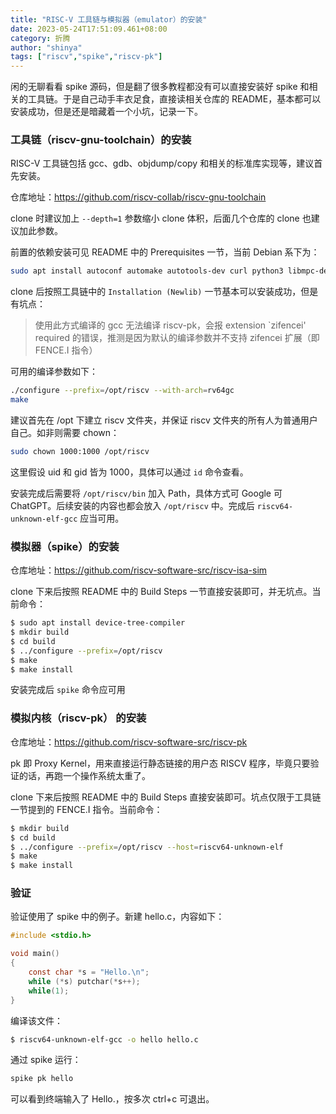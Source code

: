 ```yaml
---
title: "RISC-V 工具链与模拟器（emulator）的安装"
date: 2023-05-24T17:51:09.461+08:00
category: 折腾
author: "shinya"
tags: ["riscv","spike","riscv-pk"]
---
```


闲的无聊看看 spike 源码，但是翻了很多教程都没有可以直接安装好 spike 和相关的工具链。于是自己动手丰衣足食，直接读相关仓库的 README，基本都可以安装成功，但是还是暗藏着一个小坑，记录一下。

### 工具链（riscv-gnu-toolchain）的安装

RISC-V 工具链包括 gcc、gdb、objdump/copy 和相关的标准库实现等，建议首先安装。

仓库地址：https://github.com/riscv-collab/riscv-gnu-toolchain

clone 时建议加上 `--depth=1` 参数缩小 clone 体积，后面几个仓库的 clone 也建议加此参数。

前置的依赖安装可见 README 中的 Prerequisites 一节，当前 Debian 系下为：

```bash
sudo apt install autoconf automake autotools-dev curl python3 libmpc-dev libmpfr-dev libgmp-dev gawk build-essential bison flex texinfo gperf libtool patchutils bc zlib1g-dev libexpat-dev ninja-build
```

clone 后按照工具链中的 `Installation (Newlib)` 一节基本可以安装成功，但是有坑点：

> 使用此方式编译的 gcc 无法编译 riscv-pk，会报 extension `zifencei' required 的错误，推测是因为默认的编译参数并不支持 zifencei 扩展（即 FENCE.I 指令）

可用的编译参数如下：

```bash
./configure --prefix=/opt/riscv --with-arch=rv64gc
make
```

建议首先在 /opt 下建立 riscv 文件夹，并保证 riscv 文件夹的所有人为普通用户自己。如非则需要 chown：

```bash
sudo chown 1000:1000 /opt/riscv
```

这里假设 uid 和 gid 皆为 1000，具体可以通过 `id` 命令查看。

安装完成后需要将 `/opt/riscv/bin` 加入 Path，具体方式可 Google 可 ChatGPT。后续安装的内容也都会放入 `/opt/riscv` 中。完成后 `riscv64-unknown-elf-gcc` 应当可用。

### 模拟器（spike）的安装

仓库地址：https://github.com/riscv-software-src/riscv-isa-sim

clone 下来后按照 README 中的 Build Steps 一节直接安装即可，并无坑点。当前命令：

```bash
$ sudo apt install device-tree-compiler
$ mkdir build
$ cd build
$ ../configure --prefix=/opt/riscv
$ make
$ make install
```

安装完成后 `spike` 命令应可用

### 模拟内核（riscv-pk） 的安装

仓库地址：https://github.com/riscv-software-src/riscv-pk

pk 即 Proxy Kernel，用来直接运行静态链接的用户态 RISCV 程序，毕竟只要验证的话，再跑一个操作系统太重了。

clone 下来后按照 README 中的 Build Steps 直接安装即可。坑点仅限于工具链一节提到的 FENCE.I 指令。当前命令：

```bash
$ mkdir build
$ cd build
$ ../configure --prefix=/opt/riscv --host=riscv64-unknown-elf
$ make
$ make install
```

### 验证

验证使用了 spike 中的例子。新建 hello.c，内容如下：

```c
#include <stdio.h>

void main()
{
    const char *s = "Hello.\n";
    while (*s) putchar(*s++);
    while(1);
}
```

编译该文件：

```bash
$ riscv64-unknown-elf-gcc -o hello hello.c
```

通过 spike 运行：

```bash
spike pk hello
```

可以看到终端输入了 Hello.，按多次 ctrl+c 可退出。
